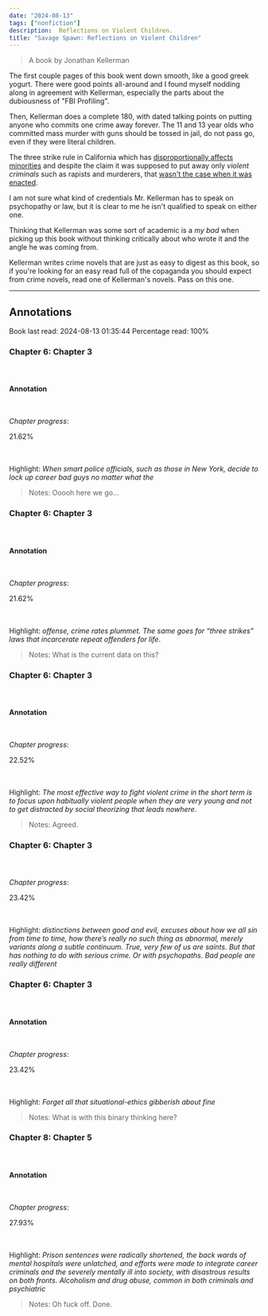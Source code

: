 ```yaml
---
date: "2024-08-13"
tags: ["nonfiction"]
description:  Reflections on Violent Children.
title: "Savage Spawn: Reflections on Violent Children"
---
```


> A book by Jonathan Kellerman

The first couple pages of this book went down smooth, like a good greek yogurt. There were good points all-around and I found myself nodding along in agreement with Kellerman, especially the parts about the dubiousness of "FBI Profiling".

Then, Kellerman does a complete 180, with dated talking points on putting anyone who commits one crime away forever. The 11 and 13 year olds who committed mass murder with guns should be tossed in jail, do not pass go, even if they were literal children.

The three strike rule in California which has [disproportionally affects minorities](https://law.stanford.edu/three-strikes-project/three-strikes-basics/#:~:text=Statistics%20from%20the%20California%20Department,nothing%20to%20improve%20public%20safety) and despite the claim it was supposed to put away only *violent criminals* such as rapists and murderers, that [wasn't the case when it was enacted](https://law.stanford.edu/three-strikes-project/three-strikes-basics/#:~:text=However%2C%20today%2C%20more%20than%20half%20of%20inmates%20sentenced%20under%20the%20law%20are%20serving%20sentences%20for%20nonviolent%20crimes).

I am not sure what kind of credentials Mr. Kellerman has to speak on psychopathy or law, but it is clear to me he isn't qualified to speak on either one.

Thinking that Kellerman was some sort of academic is a *my bad* when picking up this book without thinking critically about who wrote it and the angle he was coming from.

Kellerman writes crime novels that are just as easy to digest as this book, so if you're looking for an easy read full of the copaganda you should expect from crime novels, read one of Kellerman's novels. Pass on this one.




---

## Annotations

Book last read: 2024-08-13 01:35:44
Percentage read: 100%


### Chapter 6: Chapter 3<br/><br/><br/>

**Annotation**<br/><br/><br/>

*Chapter progress*: 

21.62%<br/><br/><br/>

Highlight: 
 *When smart police officials, such as those in New York, decide to lock up career bad guys no matter what the*
> Notes: Ooooh here we go...


### Chapter 6: Chapter 3<br/><br/><br/>

**Annotation**<br/><br/><br/>

*Chapter progress*: 

21.62%<br/><br/><br/>


Highlight:  *offense, crime rates plummet. The same goes for “three strikes” laws that incarcerate repeat offenders for life*.

> Notes: What is the current data on this?


### Chapter 6: Chapter 3 <br/><br/><br/>

**Annotation**<br/><br/><br/>

*Chapter progress*: 

22.52%<br/><br/><br/>


Highlight: *The most effective way to fight violent crime in the short term is to focus upon habitually violent people when they are very young and not to get distracted by social theorizing that leads nowhere*.

> Notes: Agreed.


### Chapter 6: Chapter 3<br/><br/><br/>

*Chapter progress*: 

23.42%<br/><br/><br/>

Highlight: *distinctions between good and evil, excuses about how we all sin from time to time, how there’s really no such thing as abnormal, merely variants along a subtle continuum. True, very few of us are saints. But that has nothing to do with serious crime. Or with psychopaths. Bad people are really different*



### Chapter 6: Chapter 3<br/><br/><br/>

**Annotation**<br/><br/><br/>

*Chapter progress*: 

23.42%<br/><br/><br/>

Highlight: *Forget all that situational-ethics gibberish about fine*
> Notes: What is with this binary thinking here?


### Chapter 8: Chapter 5<br/><br/><br/>

**Annotation**<br/><br/><br/>

*Chapter progress*: 

27.93%<br/><br/><br/>

Highlight: *Prison sentences were radically shortened, the back wards of mental hospitals were unlatched, and efforts were made to integrate career criminals and the severely mentally ill into society, with disastrous results on both fronts. Alcoholism and drug abuse, common in both criminals and psychiatric*
> Notes: Oh fuck off. Done.

